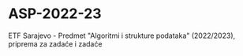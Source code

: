 # ASP-2022-23
ETF Sarajevo - Predmet "Algoritmi i strukture podataka" (2022/2023), priprema za zadaće i zadaće
